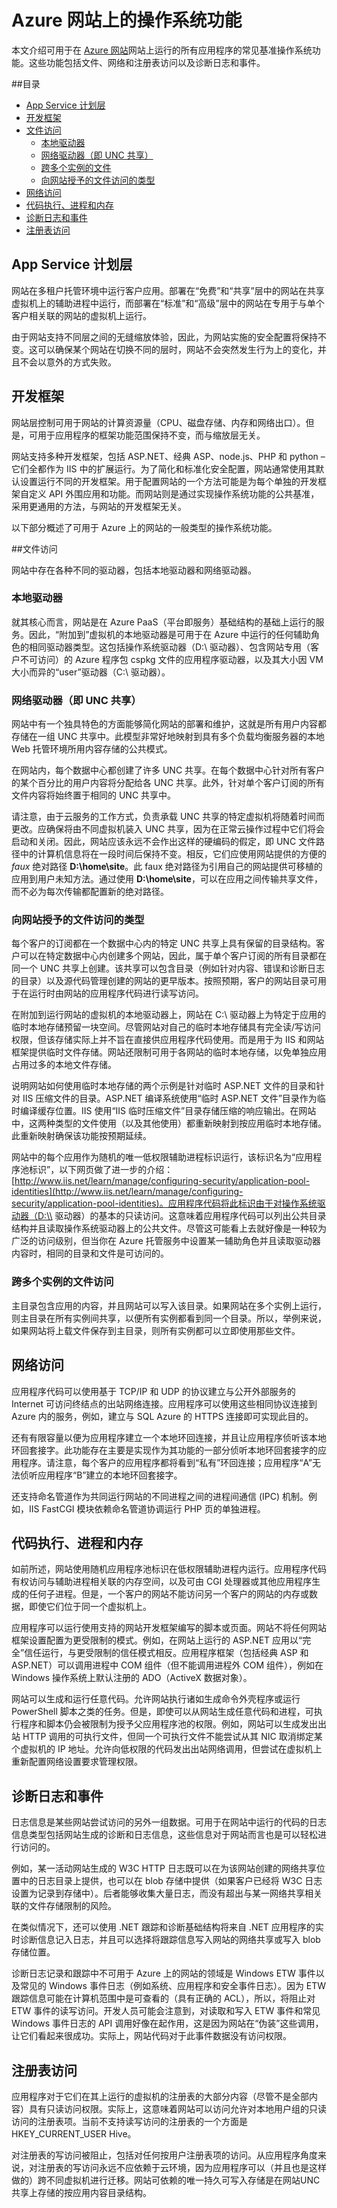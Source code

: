 <properties 
	pageTitle="Azure 网站上的操作系统功能" 
	description="了解可用于 Azure 网站上的网站的操作系统功能" 
	services="app-service\web" 
	documentationCenter="" 
	authors="cephalin" 
	manager="wpickett" 
	editor="mollybos"/>

<tags
	ms.service="web-sites"
	ms.date="09/29/2015"
	wacn.date="12/17/2015"/>

# Azure 网站上的操作系统功能 #

本文介绍可用于在 [Azure 网站](/documentation/services/web-sites/)网站上运行的所有应用程序的常见基准操作系统功能。这些功能包括文件、网络和注册表访问以及诊断日志和事件。

##目录

* [App Service 计划层](#tiers)
* [开发框架](#developmentframeworks)
* [文件访问](#FileAccess)
	* [本地驱动器](#LocalDrives)
	* [网络驱动器（即 UNC 共享）](#NetworkDrives)
	* [跨多个实例的文件](#multipleinstances)
	* [向网站授予的文件访问的类型](#TypesOfFileAccess)
* [网络访问](#NetworkAccess)
* [代码执行、进程和内存](#Code)
* [诊断日志和事件](#Diagnostics)
* [注册表访问](#RegistryAccess)
<a id="tiers"></a>
## App Service 计划层

网站在多租户托管环境中运行客户应用。部署在“免费”和“共享”层中的网站在共享虚拟机上的辅助进程中运行，而部署在“标准”和“高级”层中的网站在专用于与单个客户相关联的网站的虚拟机上运行。

由于网站支持不同层之间的无缝缩放体验，因此，为网站实施的安全配置将保持不变。这可以确保某个网站在切换不同的层时，网站不会突然发生行为上的变化，并且不会以意外的方式失败。

<a id="developmentframeworks"></a>
## 开发框架

网站层控制可用于网站的计算资源量（CPU、磁盘存储、内存和网络出口）。但是，可用于应用程序的框架功能范围保持不变，而与缩放层无关。

网站支持多种开发框架，包括 ASP.NET、经典 ASP、node.js、PHP 和 python – 它们全都作为 IIS 中的扩展运行。为了简化和标准化安全配置，网站通常使用其默认设置运行不同的开发框架。用于配置网站的一个方法可能是为每个单独的开发框架自定义 API 外围应用和功能。而网站则是通过实现操作系统功能的公共基准，采用更通用的方法，与网站的开发框架无关。

以下部分概述了可用于 Azure 上的网站的一般类型的操作系统功能。

<a id="FileAccess"></a>
##文件访问

网站中存在各种不同的驱动器，包括本地驱动器和网络驱动器。

<a id="LocalDrives"></a>
### 本地驱动器

就其核心而言，网站是在 Azure PaaS（平台即服务）基础结构的基础上运行的服务。因此，“附加到”虚拟机的本地驱动器是可用于在 Azure 中运行的任何辅助角色的相同驱动器类型。这包括操作系统驱动器（D:\\ 驱动器）、包含网站专用（客户不可访问）的 Azure 程序包 cspkg 文件的应用程序驱动器，以及其大小因 VM 大小而异的“user”驱动器（C:\\ 驱动器）。

<a id="NetworkDrives"></a>
### 网络驱动器（即 UNC 共享）

网站中有一个独具特色的方面能够简化网站的部署和维护，这就是所有用户内容都存储在一组 UNC 共享中。此模型非常好地映射到具有多个负载均衡服务器的本地 Web 托管环境所用内容存储的公共模式。

在网站内，每个数据中心都创建了许多 UNC 共享。在每个数据中心针对所有客户的某个百分比的用户内容将分配给各 UNC 共享。此外，针对单个客户订阅的所有文件内容将始终置于相同的 UNC 共享中。

请注意，由于云服务的工作方式，负责承载 UNC 共享的特定虚拟机将随着时间而更改。应确保将由不同虚拟机装入 UNC 共享，因为在正常云操作过程中它们将会启动和关闭。因此，网站应该永远不会作出这样的硬编码的假定，即 UNC 文件路径中的计算机信息将在一段时间后保持不变。相反，它们应使用网站提供的方便的 *faux* 绝对路径 **D:\\home\\site**。此 faux 绝对路径为引用自己的网站提供可移植的应用到用户未知方法。通过使用 **D:\\home\\site**，可以在应用之间传输共享文件，而不必为每次传输都配置新的绝对路径。

<a id="TypesOfFileAccess"></a>
### 向网站授予的文件访问的类型

每个客户的订阅都在一个数据中心内的特定 UNC 共享上具有保留的目录结构。客户可以在特定数据中心内创建多个网站，因此，属于单个客户订阅的所有目录都在同一个 UNC 共享上创建。该共享可以包含目录（例如针对内容、错误和诊断日志的目录）以及源代码管理创建的网站的更早版本。按照预期，客户的网站目录可用于在运行时由网站的应用程序代码进行读写访问。

在附加到运行网站的虚拟机的本地驱动器上，网站在 C:\\ 驱动器上为特定于应用的临时本地存储预留一块空间。尽管网站对自己的临时本地存储具有完全读/写访问权限，但该存储实际上并不旨在直接供应用程序代码使用。而是用于为 IIS 和网站框架提供临时文件存储。网站还限制可用于各网站的临时本地存储，以免单独应用占用过多的本地文件存储。

说明网站如何使用临时本地存储的两个示例是针对临时 ASP.NET 文件的目录和针对 IIS 压缩文件的目录。ASP.NET 编译系统使用“临时 ASP.NET 文件”目录作为临时编译缓存位置。IIS 使用“IIS 临时压缩文件”目录存储压缩的响应输出。在网站中，这两种类型的文件使用（以及其他使用）都重新映射到按应用临时本地存储。此重新映射确保该功能按预期延续。

网站中的每个应用作为随机的唯一低权限辅助进程标识运行，该标识名为“应用程序池标识”，以下网页做了进一步的介绍：[http://www.iis.net/learn/manage/configuring-security/application-pool-identities](http://www.iis.net/learn/manage/configuring-security/application-pool-identities)。应用程序代码将此标识由于对操作系统驱动器（D:\\ 驱动器）的基本的只读访问。这意味着应用程序代码可以列出公共目录结构并且读取操作系统驱动器上的公共文件。尽管这可能看上去就好像是一种较为广泛的访问级别，但当你在 Azure 托管服务中设置某一辅助角色并且读取驱动器内容时，相同的目录和文件是可访问的。

<a name="multipleinstances"></a>
### 跨多个实例的文件访问

主目录包含应用的内容，并且网站可以写入该目录。如果网站在多个实例上运行，则主目录在所有实例间共享，以便所有实例都看到同一个目录。所以，举例来说，如果网站将上载文件保存到主目录，则所有实例都可以立即使用那些文件。

<a id="NetworkAccess"></a>
## 网络访问
应用程序代码可以使用基于 TCP/IP 和 UDP 的协议建立与公开外部服务的 Internet 可访问终结点的出站网络连接。应用程序可以使用这些相同协议连接到 Azure 内的服务，例如，建立与 SQL Azure 的 HTTPS 连接即可实现此目的。

还有有限容量以便为应用程序建立一个本地环回连接，并且让应用程序侦听该本地环回套接字。此功能存在主要是实现作为其功能的一部分侦听本地环回套接字的应用程序。请注意，每个客户的应用程序都将看到“私有”环回连接；应用程序“A”无法侦听应用程序“B”建立的本地环回套接字。

还支持命名管道作为共同运行网站的不同进程之间的进程间通信 (IPC) 机制。例如，IIS FastCGI 模块依赖命名管道协调运行 PHP 页的单独进程。


<a id="Code"></a>
## 代码执行、进程和内存
如前所述，网站使用随机应用程序池标识在低权限辅助进程内运行。应用程序代码有权访问与辅助进程相关联的内存空间，以及可由 CGI 处理器或其他应用程序生成的任何子进程。但是，一个客户的网站不能访问另一个客户的网站的内存或数据，即使它们位于同一个虚拟机上。

应用程序可以运行使用支持的网站开发框架编写的脚本或页面。网站不将任何网站框架设置配置为更受限制的模式。例如，在网站上运行的 ASP.NET 应用以“完全”信任运行，与更受限制的信任模式相反。应用程序框架（包括经典 ASP 和 ASP.NET）可以调用进程中 COM 组件（但不能调用进程外 COM 组件），例如在 Windows 操作系统上默认注册的 ADO（ActiveX 数据对象）。

网站可以生成和运行任意代码。允许网站执行诸如生成命令外壳程序或运行 PowerShell 脚本之类的任务。但是，即使可以从网站生成任意代码和进程，可执行程序和脚本仍会被限制为授予父应用程序池的权限。例如，网站可以生成发出出站 HTTP 调用的可执行文件，但同一个可执行文件不能尝试从其 NIC 取消绑定某个虚拟机的 IP 地址。允许向低权限的代码发出出站网络调用，但尝试在虚拟机上重新配置网络设置要求管理权限。


<a id="Diagnostics"></a>
## 诊断日志和事件
日志信息是某些网站尝试访问的另外一组数据。可用于在网站中运行的代码的日志信息类型包括网站生成的诊断和日志信息，这些信息对于网站而言也是可以轻松进行访问的。

例如，某一活动网站生成的 W3C HTTP 日志既可以在为该网站创建的网络共享位置中的日志目录上提供，也可以在 blob 存储中提供（如果客户已经将 W3C 日志设置为记录到存储中）。后者能够收集大量日志，而没有超出与某一网络共享相关联的文件存储限制的风险。

在类似情况下，还可以使用 .NET 跟踪和诊断基础结构将来自 .NET 应用程序的实时诊断信息记入日志，并且可以选择将跟踪信息写入网站的网络共享或写入 blob 存储位置。

诊断日志记录和跟踪中不可用于 Azure 上的网站的领域是 Windows ETW 事件以及常见的 Windows 事件日志（例如系统、应用程序和安全事件日志）。因为 ETW 跟踪信息可能在计算机范围中是可查看的（具有正确的 ACL），所以，将阻止对 ETW 事件的读写访问。开发人员可能会注意到，对读取和写入 ETW 事件和常见 Windows 事件日志的 API 调用好像在起作用，这是因为网站在“伪装”这些调用，让它们看起来很成功。实际上，网站代码对于此事件数据没有访问权限。

<a id="RegistryAccess"></a>
## 注册表访问
应用程序对于它们在其上运行的虚拟机的注册表的大部分内容（尽管不是全部内容）具有只读访问权限。实际上，这意味着网站可以访问允许对本地用户组的只读访问的注册表项。当前不支持读写访问的注册表的一个方面是 HKEY\_CURRENT\_USER Hive。

对注册表的写访问被阻止，包括对任何按用户注册表项的访问。从应用程序角度来说，对注册表的写访问永远不应依赖于云环境，因为应用程序可以（并且也是这样做的）跨不同虚拟机进行迁移。网站可依赖的唯一持久可写入存储是在网站UNC 共享上存储的按应用内容目录结构。

<!---HONumber=79-->